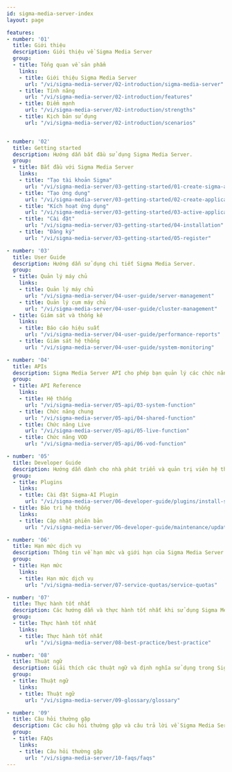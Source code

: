 ```yaml
---
id: sigma-media-server-index
layout: page

features:
- number: '01'
  title: Giới thiệu
  description: Giới thiệu về Sigma Media Server
  group:
  - title: Tổng quan về sản phẩm
    links:
    - title: Giới thiệu Sigma Media Server
      url: "/vi/sigma-media-server/02-introduction/sigma-media-server"
    - title: Tính năng
      url: "/vi/sigma-media-server/02-introduction/features"
    - title: Điểm mạnh
      url: "/vi/sigma-media-server/02-introduction/strengths"
    - title: Kịch bản sử dụng
      url: "/vi/sigma-media-server/02-introduction/scenarios"


- number: '02'
  title: Getting started
  description: Hướng dẫn bắt đầu sử dụng Sigma Media Server.
  group:
  - title: Bắt đầu với Sigma Media Server
    links:
    - title: "Tạo tài khoản Sigma"
      url: "/vi/sigma-media-server/03-getting-started/01-create-sigma-account"
    - title: "Tạo ứng dụng"
      url: "/vi/sigma-media-server/03-getting-started/02-create-application"
    - title: "Kích hoạt ứng dụng"
      url: "/vi/sigma-media-server/03-getting-started/03-active-application"
    - title: "Cài đặt"
      url: "/vi/sigma-media-server/03-getting-started/04-installation"
    - title: "Đăng ký"
      url: "/vi/sigma-media-server/03-getting-started/05-register"

- number: '03'
  title: User Guide
  description: Hướng dẫn sử dụng chi tiết Sigma Media Server.
  group:
  - title: Quản lý máy chủ
    links:
    - title: Quản lý máy chủ
      url: "/vi/sigma-media-server/04-user-guide/server-management"
    - title: Quản lý cụm máy chủ
      url: "/vi/sigma-media-server/04-user-guide/cluster-management"
  - title: Giám sát và thống kê
    links:
    - title: Báo cáo hiệu suất
      url: "/vi/sigma-media-server/04-user-guide/performance-reports"
    - title: Giám sát hệ thống
      url: "/vi/sigma-media-server/04-user-guide/system-monitoring"

- number: '04'
  title: APIs
  description: Sigma Media Server API cho phép bạn quản lý các chức năng thông qua API
  group:
  - title: API Reference
    links:
    - title: Hệ thống
      url: "/vi/sigma-media-server/05-api/03-system-function"
    - title: Chức năng chung
      url: "/vi/sigma-media-server/05-api/04-shared-function"
    - title: Chức năng Live
      url: "/vi/sigma-media-server/05-api/05-live-function"
    - title: Chức năng VOD
      url: "/vi/sigma-media-server/05-api/06-vod-function"

- number: '05'
  title: Developer Guide
  description: Hướng dẫn dành cho nhà phát triển và quản trị viên hệ thống.
  group:
  - title: Plugins
    links:
    - title: Cài đặt Sigma-AI Plugin
      url: "/vi/sigma-media-server/06-developer-guide/plugins/install-sigma-ai-plugin"
  - title: Bảo trì hệ thống
    links:
    - title: Cập nhật phiên bản
      url: "/vi/sigma-media-server/06-developer-guide/maintenance/update-version"

- number: '06'
  title: Hạn mức dịch vụ
  description: Thông tin về hạn mức và giới hạn của Sigma Media Server.
  group:
  - title: Hạn mức
    links:
    - title: Hạn mức dịch vụ
      url: "/vi/sigma-media-server/07-service-quotas/service-quotas"

- number: '07'
  title: Thực hành tốt nhất
  description: Các hướng dẫn và thực hành tốt nhất khi sử dụng Sigma Media Server.
  group:
  - title: Thực hành tốt nhất
    links:
    - title: Thực hành tốt nhất
      url: "/vi/sigma-media-server/08-best-practice/best-practice"

- number: '08'
  title: Thuật ngữ
  description: Giải thích các thuật ngữ và định nghĩa sử dụng trong Sigma Media Server.
  group:
  - title: Thuật ngữ
    links:
    - title: Thuật ngữ
      url: "/vi/sigma-media-server/09-glossary/glossary"

- number: '09'
  title: Câu hỏi thường gặp
  description: Các câu hỏi thường gặp và câu trả lời về Sigma Media Server.
  group:
  - title: FAQs
    links:
    - title: Câu hỏi thường gặp
      url: "/vi/sigma-media-server/10-faqs/faqs"
---
```


<Timeline />
